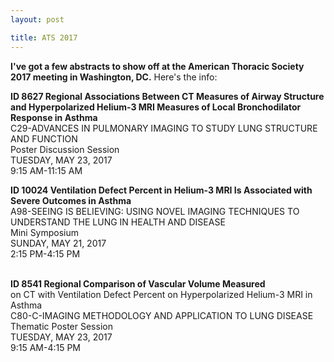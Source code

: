 ```yaml
---
layout: post

title: ATS 2017
---
```


<b>I've got a few abstracts to show off at the American Thoracic Society 2017 meeting in Washington, DC.</b> Here's the info:

<b>ID 8627 Regional Associations Between CT Measures of Airway Structure and Hyperpolarized Helium-3 MRI Measures of Local Bronchodilator Response in Asthma</b><br>
C29-ADVANCES IN PULMONARY IMAGING TO STUDY LUNG STRUCTURE AND FUNCTION<br>
Poster Discussion Session<br>
TUESDAY, MAY 23, 2017<br>
9:15 AM-11:15 AM<br>

<b>ID 10024 Ventilation Defect Percent in Helium-3 MRI Is Associated with Severe Outcomes in Asthma</b><br>
A98-SEEING IS BELIEVING: USING NOVEL IMAGING TECHNIQUES TO UNDERSTAND THE LUNG IN HEALTH AND DISEASE<br>
Mini Symposium<br>
SUNDAY, MAY 21, 2017<br>
2:15 PM-4:15 PM<br><br>

<b>ID 8541 Regional Comparison of Vascular Volume Measured</b> <br>
on CT with Ventilation Defect Percent on Hyperpolarized Helium-3 MRI in Asthma<br>
C80-C-IMAGING METHODOLOGY AND APPLICATION TO LUNG DISEASE<br>
Thematic Poster Session<br>
TUESDAY, MAY 23, 2017<br>
9:15 AM-4:15 PM
